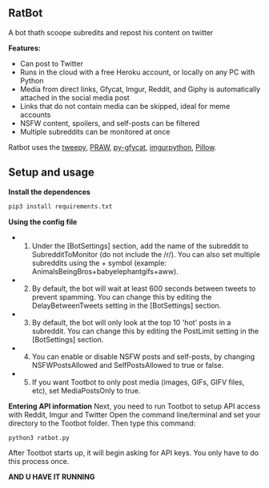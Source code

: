 ## RatBot
A bot thath scoope subredits and repost his content on twitter

**Features:**

* Can post to Twitter 
* Runs in the cloud with a free Heroku account, or locally on any PC with Python
* Media from direct links, Gfycat, Imgur, Reddit, and Giphy is automatically attached in the social media post
* Links that do not contain media can be skipped, ideal for meme accounts
* NSFW content, spoilers, and self-posts can be filtered
* Multiple subreddits can be monitored at once

Ratbot uses the [tweepy](https://github.com/tweepy/tweepy), [PRAW](https://praw.readthedocs.io/en/latest/), [py-gfycat](https://github.com/ankeshanand/py-gfycat), [imgurpython](https://github.com/Imgur/imgurpython), [Pillow](https://github.com/python-pillow/Pillow).

## Setup and usage
**Install the dependences**

```bash
pip3 install requirements.txt
```
**Using the config file**
* 1. Under the [BotSettings] section, add the name of the subreddit to SubredditToMonitor (do not include the /r/). You can also set multiple subreddits using the + symbol (example: AnimalsBeingBros+babyelephantgifs+aww).
* 2. By default, the bot will wait at least 600 seconds between tweets to prevent spamming. You can change this by editing the DelayBetweenTweets setting in the [BotSettings] section.
* 3. By default, the bot will only look at the top 10 'hot' posts in a subreddit. You can change this by editing the PostLimit setting in the [BotSettings] section.
* 4. You can enable or disable NSFW posts and self-posts, by changing NSFWPostsAllowed and SelfPostsAllowed to true or false.
* 5. If you want Tootbot to only post media (images, GIFs, GIFV files, etc), set MediaPostsOnly to true.

**Entering API information**
Next, you need to run Tootbot to setup API access with Reddit, Imgur and Twitter
Open the command line/terminal and set your directory to the Tootbot folder. Then type this command:

```bash
python3 ratbot.py
```
After Tootbot starts up, it will begin asking for API keys. You only have to do this process once.

**AND U HAVE IT RUNNING**
